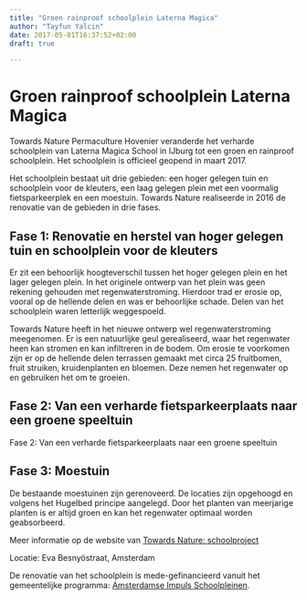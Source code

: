 ```yaml
---
title: "Groen rainproof schoolplein Laterna Magica"
author: "Tayfun Yalcin"
date: 2017-05-01T16:37:52+02:00
draft: true

---
```

# Groen rainproof schoolplein Laterna Magica

Towards Nature Permaculture Hovenier veranderde het verharde schoolplein van Laterna Magica School in IJburg tot een groen en rainproof schoolplein. Het schoolplein is officieel geopend in maart 2017.

Het schoolplein bestaat uit drie gebieden: een hoger gelegen tuin en schoolplein voor de kleuters, een laag gelegen plein met een voormalig fietsparkeerplek en een moestuin. Towards Nature realiseerde in 2016 de renovatie van de gebieden in drie fases.

## Fase 1: Renovatie en herstel van hoger gelegen tuin en schoolplein voor de kleuters

Er zit een behoorlijk hoogteverschil tussen het hoger gelegen plein en het lager gelegen plein. In het originele ontwerp van het plein was geen rekening gehouden met regenwaterstroming. Hierdoor trad er erosie op, vooral op de hellende delen en was er behoorlijke schade.  Delen van het schoolplein waren letterlijk weggespoeld.

Towards Nature heeft in het nieuwe ontwerp wel regenwaterstroming meegenomen. Er is een natuurlijke geul gerealiseerd, waar het regenwater heen kan stromen en kan infiltreren in de bodem. Om erosie te voorkomen zijn er op de hellende delen terrassen gemaakt met circa 25 fruitbomen, fruit struiken, kruidenplanten en bloemen. Deze nemen het regenwater op en gebruiken het om te groeien.

## Fase 2: Van een verharde fietsparkeerplaats naar een groene speeltuin

Fase 2: Van een verharde fietsparkeerplaats naar een groene speeltuin

## Fase 3: Moestuin

De bestaande moestuinen zijn gerenoveerd. De locaties zijn opgehoogd en volgens het Hugelbed principe aangelegd. Door het planten van meerjarige planten is er altijd groen en kan het regenwater optimaal worden geabsorbeerd.

Meer informatie op de website van [Towards Nature: schoolproject](http://www.towardsnature.net/school-projects.html)

Locatie: Eva Besnyöstraat, Amsterdam

De renovatie van het schoolplein is mede-gefinancieerd vanuit het gemeentelijke programma: [Amsterdamse Impuls Schoolpleinen](https://www.rainproof.nl/nieuws/amsterdam-stimuleert-rainproof-schoolpleinen).
